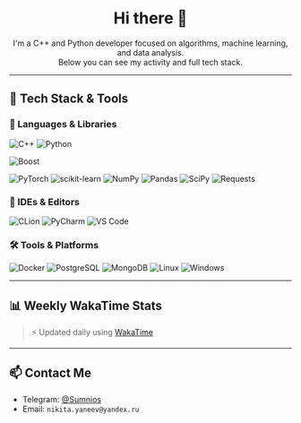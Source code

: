<h1 align="center">Hi there 👋</h1>

<p align="center">
I'm a C++ and Python developer focused on algorithms, machine learning, and data analysis.<br>
Below you can see my activity and full tech stack.
</p>

---

## 🧰 Tech Stack & Tools

### 🚀 Languages & Libraries
![C++](https://img.shields.io/badge/-C++-00599C?style=for-the-badge&logo=c%2b%2b)
![Python](https://img.shields.io/badge/-Python-3776AB?style=for-the-badge&logo=python)


![Boost](https://img.shields.io/badge/-Boost-00599C?style=for-the-badge)


![PyTorch](https://img.shields.io/badge/-PyTorch-EE4C2C?style=for-the-badge&logo=pytorch)
![scikit-learn](https://img.shields.io/badge/-scikit--learn-F7931E?style=for-the-badge&logo=scikit-learn)
![NumPy](https://img.shields.io/badge/-NumPy-013243?style=for-the-badge&logo=numpy)
![Pandas](https://img.shields.io/badge/-Pandas-150458?style=for-the-badge&logo=pandas)
![SciPy](https://img.shields.io/badge/-SciPy-8CAAE6?style=for-the-badge&logo=scipy)
![Requests](https://img.shields.io/badge/-Requests-20232A?style=for-the-badge)

### 🧠 IDEs & Editors
![CLion](https://img.shields.io/badge/-CLion-000000?style=for-the-badge&logo=clion)
![PyCharm](https://img.shields.io/badge/-PyCharm-000000?style=for-the-badge&logo=pycharm)
![VS Code](https://img.shields.io/badge/-VS%20Code-007ACC?style=for-the-badge&logo=visual-studio-code)

### 🛠️ Tools & Platforms
![Docker](https://img.shields.io/badge/-Docker-2496ED?style=for-the-badge&logo=docker)
![PostgreSQL](https://img.shields.io/badge/-PostgreSQL-336791?style=for-the-badge&logo=postgresql)
![MongoDB](https://img.shields.io/badge/-MongoDB-47A248?style=for-the-badge&logo=mongodb)
![Linux](https://img.shields.io/badge/-Linux-FCC624?style=for-the-badge&logo=linux)
![Windows](https://img.shields.io/badge/-Windows-0078D6?style=for-the-badge&logo=windows)

---

## 📊 Weekly WakaTime Stats

<!--START_SECTION:waka-->
<!--END_SECTION:waka-->

> ⚡ Updated daily using [WakaTime](https://wakatime.com)

---

## 📫 Contact Me

- Telegram: [@Sumnios](https://t.me/Sumnios)
- Email: `nikita.yaneev@yandex.ru`
